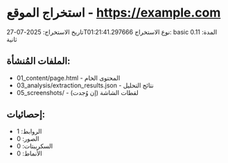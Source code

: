 # استخراج الموقع - https://example.com

تاريخ الاستخراج: 2025-07-27T01:21:41.297666
نوع الاستخراج: basic
المدة: 0.11 ثانية

## الملفات المُنشأة:
- 01_content/page.html - المحتوى الخام
- 03_analysis/extraction_results.json - نتائج التحليل
- 05_screenshots/ - لقطات الشاشة (إن وُجدت)

## إحصائيات:
- الروابط: 1
- الصور: 0
- السكريبتات: 0
- الأنماط: 0
